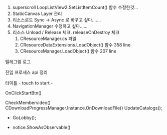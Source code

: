 
1. superscroll 
	LoopListView2.SetListItemCount() 함수 수정한것...
2. StaticCanvas Layer 관리
3. 리소스로드 Sync -> Async 로 바꾸고 싶다.......
4. NavigationManager 수정하고 싶다......
5. 리소스 Unload / Release 체크. releaseOnDestroy 체크
	1. CResourceManager.cs 파일
	2. CResourceDataExtensions.LoadObject() 함수   358 line 
	3. CResourceManager.LoadObject() 함수   207 line 


텔레그램 로그 




진입 프로세스  api 정리


타이틀 - touch to start -

OnClickStartBtn()

CheckMembervideo()
CDownloadProgressManager.Instance.OnDownloadFile()
UpdateCatalogs();
- GoLobby();


- notice.ShowAsObservable()









